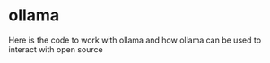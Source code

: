 # ollama
Here is the code to work with ollama and how ollama can be used to interact with open source